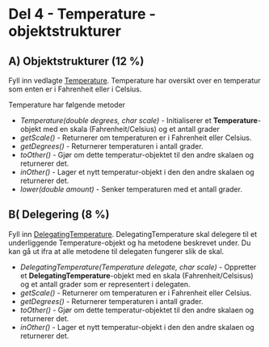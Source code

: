 # Del 4 - Temperature - objektstrukturer


## A) Objektstrukturer (12 %)
Fyll inn vedlagte [Temperature](Temperature.java). Temperature har oversikt over en temperatur som enten er i Fahrenheit eller i Celsius. 

Temperature har følgende metoder

- *Temperature(double degrees, char scale)* - Initialiserer et **Temperature**-objekt med en skala (Fahrenheit/Celsius) og et antall grader
- *getScale()* - Returnerer om temperaturen er i Fahrenheit eller Celsius.
- *getDegrees()* - Returnerer temperaturen i antall grader.
- *toOther()* - Gjør om dette temperatur-objektet til den andre skalaen og returnerer det.
- *inOther()* - Lager et nytt temperatur-objekt i den den andre skalaen og returnerer det. 
- *lower(double amount)* -  Senker temperaturen med et antall grader.


## B( Delegering (8 %)

Fyll inn [DelegatingTemperature](DelegatingTemperature.java). DelegatingTemperature skal delegere til et underliggende Temperature-objekt og ha metodene beskrevet under. Du kan gå ut ifra at alle metodene til delegaten fungerer slik de skal. 

- *DelegatingTemperature(Temperature delegate, char scale)* - Oppretter et **DelegatingTemperature**-objekt med en skala (Fahrenheit/Celsisus) og et antall grader som er representert i delegaten.
- *getScale()* - Returnerer om temperaturen er i Fahrenheit eller Celsius.
- *getDegrees()* - Returnerer temperaturen i antall grader. 
- *toOther()* - Gjør om dette temperatur-objektet til den andre skalaen og returnerer det.
- *inOther()* - Lager et nytt temperatur-objekt i den den andre skalaen og returnerer det. 
